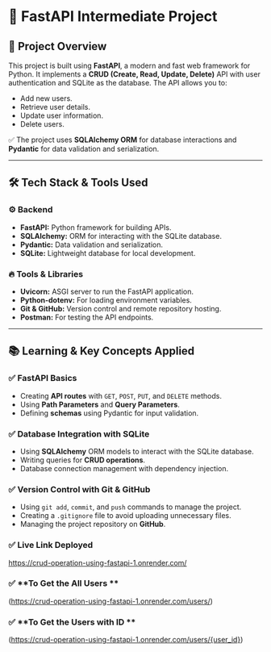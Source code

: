 # 🚀 FastAPI Intermediate Project

## 📌 **Project Overview**
This project is built using **FastAPI**, a modern and fast web framework for Python. It implements a **CRUD (Create, Read, Update, Delete)** API with user authentication and SQLite as the database. The API allows you to:
- Add new users.
- Retrieve user details.
- Update user information.
- Delete users.

✅ The project uses **SQLAlchemy ORM** for database interactions and **Pydantic** for data validation and serialization.

---

## 🛠️ **Tech Stack & Tools Used**

### ⚙️ **Backend**
- **FastAPI:** Python framework for building APIs.
- **SQLAlchemy:** ORM for interacting with the SQLite database.
- **Pydantic:** Data validation and serialization.
- **SQLite:** Lightweight database for local development.

### 🔥 **Tools & Libraries**
- **Uvicorn:** ASGI server to run the FastAPI application.
- **Python-dotenv:** For loading environment variables.
- **Git & GitHub:** Version control and remote repository hosting.
- **Postman:** For testing the API endpoints.

---

## 📚 **Learning & Key Concepts Applied**

### ✅ **FastAPI Basics**
- Creating **API routes** with `GET`, `POST`, `PUT`, and `DELETE` methods.
- Using **Path Parameters** and **Query Parameters**.
- Defining **schemas** using Pydantic for input validation.

### ✅ **Database Integration with SQLite**
- Using **SQLAlchemy** ORM models to interact with the SQLite database.
- Writing queries for **CRUD operations**.
- Database connection management with dependency injection.



### ✅ **Version Control with Git & GitHub**
- Using `git add`, `commit`, and `push` commands to manage the project.
- Creating a `.gitignore` file to avoid uploading unnecessary files.
- Managing the project repository on **GitHub**.

### ✅ **Live Link Deployed**
https://crud-operation-using-fastapi-1.onrender.com/

### ✅ **To Get the All Users **
(https://crud-operation-using-fastapi-1.onrender.com/users/)

### ✅ **To Get the Users with ID **
(https://crud-operation-using-fastapi-1.onrender.com/users/{user_id})

